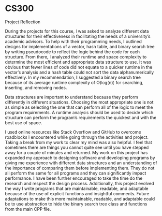 # CS300
Project Reflection

During the projects for this course, I was asked to analyze different data structures for their effectiveness in facilitating the needs of a university’s academic advisors. To help with their programming needs, I outlined designs for implementations of a vector, hash table, and binary search tree by writing pseudocode to reflect the logic behind the code for each structure. From there, I analyzed their runtime and space complexity to determine the most efficient and appropriate data structure to use. It was obvious that fewer lines of code did not equate to a quicker runtime in the vector’s analysis and a hash table could not sort the data alphanumerically effectively. In my recommendation, I suggested a binary search tree because of its average runtime complexity of O(log(n)) for searching, inserting, and removing nodes.

Data structures are important to understand because they perform differently in different situations. Choosing the most appropriate one is not as simple as selecting the one that can perform all of the logic to meet the program requirements. A runtime analysis should be used to decide which structure can perform the program’s requirements the quickest and with the best use of space.

I used online resources like Stack Overflow and GitHub to overcome roadblocks I encountered while going through the activities and project. Taking a break from my work to clear my mind was also helpful. I feel that sometimes there are things you cannot quite see until you have stepped away for a couple of minutes and returned. My work on this project has expanded my approach to designing software and developing programs by giving me experience with different data structures and an understanding of the importance of comparing them before implementing them. They do not all perform the same for all programs and they can significantly impact performance. I have been further encouraged to take the time do the research and respect the design process. Additionally, this project evolved the way I write programs that are maintainable, readable, and adaptable because of the use of explicit functions and insightful comments. Future adaptations to make this more maintainable, readable, and adaptable could be to use abstraction to hide the binary search tree class and functions from the main CPP file.
